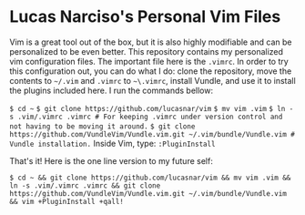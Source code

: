 # Lucas Narciso's Personal Vim Files

Vim is a great tool out of the box, but it is also highly modifiable and can be personalized to be even better. This repository contains my personalized vim configuration files. The important file here is the `.vimrc`.
In order to try this configuration out, you can do what I do: clone the repository, move the contents to `~/.vim` and `.vimrc` to `~\.vimrc`, install Vundle, and use it to install the plugins included here. I run the commands bellow:

`$ cd ~`
`$ git clone https://github.com/lucasnar/vim`
`$ mv vim .vim`
`$ ln -s .vim/.vimrc .vimrc # For keeping .vimrc under version control and not having to be moving it around.`
`$ git clone https://github.com/VundleVim/Vundle.vim.git ~/.vim/bundle/Vundle.vim # Vundle installation.`
Inside Vim, type:
`:PluginInstall`

That's it! Here is the one line version to my future self:

`$ cd ~ && git clone https://github.com/lucasnar/vim && mv vim .vim && ln -s .vim/.vimrc .vimrc && git clone https://github.com/VundleVim/Vundle.vim.git ~/.vim/bundle/Vundle.vim && vim +PluginInstall +qall!`
